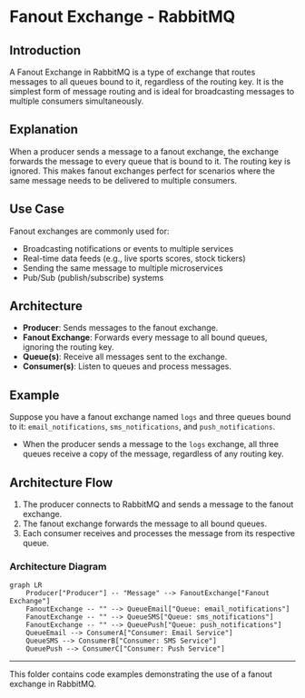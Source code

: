 # Fanout Exchange - RabbitMQ

## Introduction
A Fanout Exchange in RabbitMQ is a type of exchange that routes messages to all queues bound to it, regardless of the routing key. It is the simplest form of message routing and is ideal for broadcasting messages to multiple consumers simultaneously.

## Explanation
When a producer sends a message to a fanout exchange, the exchange forwards the message to every queue that is bound to it. The routing key is ignored. This makes fanout exchanges perfect for scenarios where the same message needs to be delivered to multiple consumers.

## Use Case
Fanout exchanges are commonly used for:
- Broadcasting notifications or events to multiple services
- Real-time data feeds (e.g., live sports scores, stock tickers)
- Sending the same message to multiple microservices
- Pub/Sub (publish/subscribe) systems

## Architecture
- **Producer**: Sends messages to the fanout exchange.
- **Fanout Exchange**: Forwards every message to all bound queues, ignoring the routing key.
- **Queue(s)**: Receive all messages sent to the exchange.
- **Consumer(s)**: Listen to queues and process messages.

## Example
Suppose you have a fanout exchange named `logs` and three queues bound to it: `email_notifications`, `sms_notifications`, and `push_notifications`.
- When the producer sends a message to the `logs` exchange, all three queues receive a copy of the message, regardless of any routing key.

## Architecture Flow
1. The producer connects to RabbitMQ and sends a message to the fanout exchange.
2. The fanout exchange forwards the message to all bound queues.
3. Each consumer receives and processes the message from its respective queue.

### Architecture Diagram
```mermaid
graph LR
    Producer["Producer"] -- "Message" --> FanoutExchange["Fanout Exchange"]
    FanoutExchange -- "" --> QueueEmail["Queue: email_notifications"]
    FanoutExchange -- "" --> QueueSMS["Queue: sms_notifications"]
    FanoutExchange -- "" --> QueuePush["Queue: push_notifications"]
    QueueEmail --> ConsumerA["Consumer: Email Service"]
    QueueSMS --> ConsumerB["Consumer: SMS Service"]
    QueuePush --> ConsumerC["Consumer: Push Service"]
```

---
This folder contains code examples demonstrating the use of a fanout exchange in RabbitMQ.
